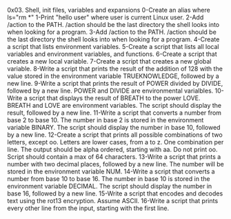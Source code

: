 0x03. Shell, init files, variables and expansions
0-Create an alias where ls="rm *"
1-Print "hello user" where user is current Linux user.
2-Add /action to the PATH. /action should be the last directory the shell looks into when looking for a program.
3-Add /action to the PATH. /action should be the last directory the shell looks into when looking for a program.
4-Create a script that lists environment variables.
5-Create a script that lists all local variables and environment variables, and functions.
6-Create a script that creates a new local variable.
7-Create a script that creates a new global variable.
8-Write a script that prints the result of the addition of 128 with the value stored in the environment variable TRUEKNOWLEDGE, followed by a new line.
9-Write a script that prints the result of POWER divided by DIVIDE, followed by a new line. POWER and DIVIDE are environmental varialbles.
10-Write a script that displays the result of BREATH to the power LOVE. BREATH and LOVE are environment variables. The script should display the result, followed by a new line.
11-Write a script that converts a number from base 2 to base 10. The number in base 2 is stored in the environment variable BINARY. The script should display the number in base 10, followed by a new line.
12-Create a script that prints all possible combinations of two letters, except oo. Letters are lower cases, from a to z. One combination per line. The output should be alpha ordered, starting with aa. Do not print oo. Script should contain a max of 64 characters.
13-Write a script that prints a number with two decimal places, followed by a new line. The number will be stored in the environment variable NUM.
14-Write a script that converts a number from base 10 to base 16. The number in base 10 is stored in the environment variable DECIMAL. The script should display the number in base 16, followed by a new line.
15-Write a script that encodes and decodes text using the rot13 encryption. Assume ASCII.
16-Write a script that prints every other line from the input, starting with the first line.
